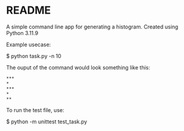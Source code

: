 # README
A simple command line app for generating a histogram. Created using Python 3.11.9

Example usecase:

$ python task.py -n 10

The ouput of the command would look something like this:
```
***
*
***
*
**
```

To run the test file, use:

$ python -m unittest test_task.py
